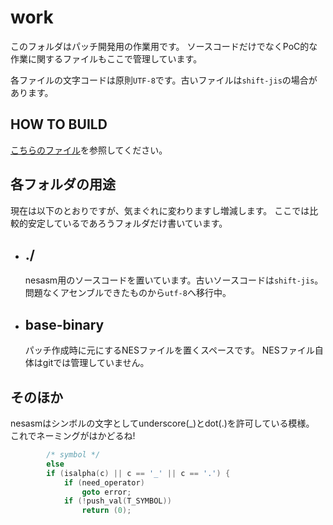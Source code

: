 work
====

このフォルダはパッチ開発用の作業用です。
ソースコードだけでなくPoC的な作業に関するファイルもここで管理しています。

各ファイルの文字コードは原則`UTF-8`です。古いファイルは`shift-jis`の場合があります。

## HOW TO BUILD
[こちらのファイル](./BUILDING.md)を参照してください。

## 各フォルダの用途
現在は以下のとおりですが、気まぐれに変わりますし増減します。
ここでは比較的安定しているであろうフォルダだけ書いています。

-   ## ./
    nesasm用のソースコードを置いています。古いソースコードは`shift-jis`。
    問題なくアセンブルできたものから`utf-8`へ移行中。
    
-   ## base-binary
    パッチ作成時に元にするNESファイルを置くスペースです。
    NESファイル自体はgitでは管理していません。

## そのほか
nesasmはシンボルの文字としてunderscore(_)とdot(.)を許可している模様。
これでネーミングがはかどるね!

```c
		/* symbol */
		else
		if (isalpha(c) || c == '_' || c == '.') {
			if (need_operator)
				goto error;
			if (!push_val(T_SYMBOL))
				return (0);
```
